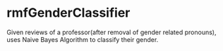 # rmfGenderClassifier
Given reviews of a professor(after removal of gender related pronouns), uses Naive Bayes Algorithm to classify their gender.
